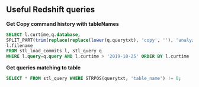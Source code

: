 ## Useful Redshift queries
**Get Copy command history with tableNames**
```sql
SELECT l.curtime,q.database, 
SPLIT_PART(trim(replace(replace(lower(q.querytxt), 'copy', ''), 'analyze', '')),' ', 1) AS tableName,
l.filename 
FROM stl_load_commits l, stl_query q
WHERE l.query=q.query AND l.curtime > '2019-10-25' ORDER BY l.curtime
```

**Get queries matching to table**
```sql
SELECT * FROM stl_query WHERE STRPOS(querytxt, 'table_name') != 0;
```
